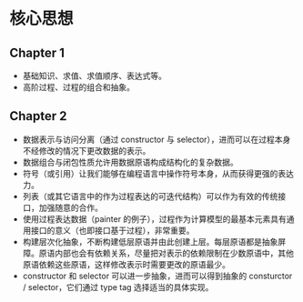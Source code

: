 # 核心思想

## Chapter 1

* 基础知识、求值、求值顺序、表达式等。
* 高阶过程、过程的组合和抽象。

## Chapter 2

* 数据表示与访问分离（通过 constructor 与 selector），进而可以在过程本身不经修改的情况下更改数据的表示。
* 数据组合与闭包性质允许用数据原语构成结构化的复杂数据。
* 符号（或引用）让我们能够在编程语言中操作符号本身，从而获得更强的表达力。
* 列表（或其它语言中的作为过程表达的可迭代结构）可以作为有效的传统接口，加强随意的合作。
* 使用过程表达数据（painter 的例子），过程作为计算模型的最基本元素具有通用接口的意义（也即接口基于过程），非常重要。
* 构建层次化抽象，不断构建低层原语并由此创建上层。每层原语都是抽象屏障。原语内部也会有依赖关系，尽量把对表示的依赖限制在少数原语中，其他原语依赖这些原语，这样修改表示时需要更改的原语最少。
* constructor 和 selector 可以进一步抽象，进而可以得到抽象的 consturctor / selector，它们通过 type tag 选择适当的具体实现。
